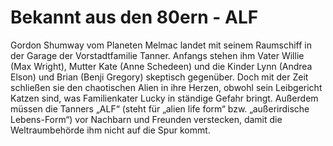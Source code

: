 # Bekannt aus den 80ern - ALF

Gordon Shumway vom Planeten Melmac landet mit seinem Raumschiff in der Garage der Vorstadtfamilie Tanner. Anfangs stehen ihm Vater Willie (Max Wright), Mutter Kate (Anne Schedeen) und die Kinder Lynn (Andrea Elson) und Brian (Benji Gregory) skeptisch gegenüber. Doch mit der Zeit schließen sie den chaotischen Alien in ihre Herzen, obwohl sein Leibgericht Katzen sind, was Familienkater Lucky in ständige Gefahr bringt. Außerdem müssen die Tanners „ALF“ (steht für „alien life form“ bzw. „außerirdische Lebens-Form“) vor Nachbarn und Freunden verstecken, damit die Weltraumbehörde ihm nicht auf die Spur kommt.